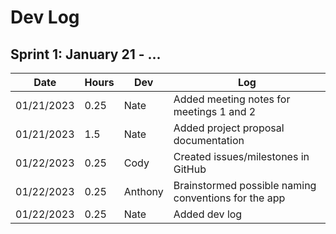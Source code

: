 # Dev Log

## Sprint 1: January 21 - ...

| Date       | Hours | Dev     | Log                                                                 |
|------------|-------|---------|---------------------------------------------------------------------|
| 01/21/2023 | 0.25  | Nate    | Added meeting notes for meetings 1 and 2                            |
| 01/21/2023 | 1.5   | Nate    | Added project proposal documentation                                |
| 01/22/2023 | 0.25  | Cody    | Created issues/milestones in GitHub                                 |
| 01/22/2023 | 0.25  | Anthony | Brainstormed possible naming conventions for the app                |
| 01/22/2023 | 0.25  | Nate   | Added dev log                                                        |

